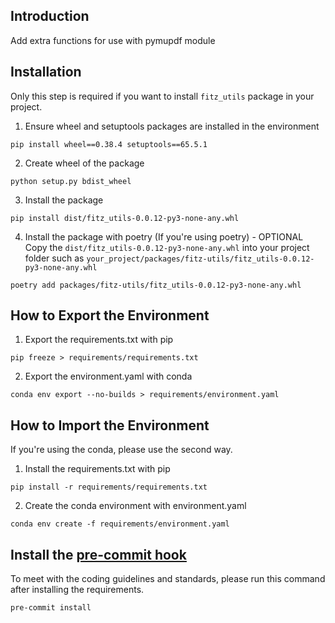 ## Introduction
Add extra functions for use with pymupdf module

## Installation
Only this step is required if you want to install `fitz_utils` package in your project.

1. Ensure wheel and setuptools packages are installed in the environment
```
pip install wheel==0.38.4 setuptools==65.5.1
```
2. Create wheel of the package
```
python setup.py bdist_wheel
```
3. Install the package
```
pip install dist/fitz_utils-0.0.12-py3-none-any.whl
```
4. Install the package with poetry (If you're using poetry) - OPTIONAL <br/>
Copy the `dist/fitz_utils-0.0.12-py3-none-any.whl` into your project folder such as `your_project/packages/fitz-utils/fitz_utils-0.0.12-py3-none-any.whl`
```
poetry add packages/fitz-utils/fitz_utils-0.0.12-py3-none-any.whl
```

## How to Export the Environment
1. Export the requirements.txt with pip
```
pip freeze > requirements/requirements.txt
```
2. Export the environment.yaml with conda
```
conda env export --no-builds > requirements/environment.yaml
```

## How to Import the Environment
If you're using the conda, please use the second way.

1. Install the requirements.txt with pip
```
pip install -r requirements/requirements.txt
```
2. Create the conda environment with environment.yaml
```
conda env create -f requirements/environment.yaml
```

## Install the [pre-commit hook](https://pre-commit.com/)
To meet with the coding guidelines and standards, please run this command after
installing the requirements.
```
pre-commit install
```
